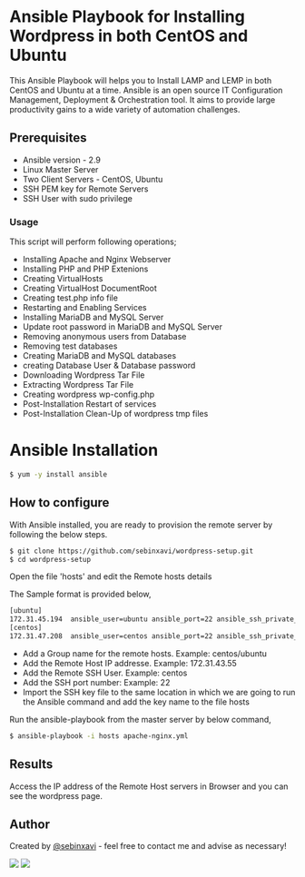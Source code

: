 # Ansible Playbook for Installing Wordpress in both CentOS and Ubuntu

This Ansible Playbook will helps you to Install LAMP and LEMP in both CentOS and Ubuntu at a time. Ansible is an open source IT Configuration Management, Deployment & Orchestration tool. It aims to provide large productivity gains to a wide variety of automation challenges.


## Prerequisites
- Ansible version - 2.9
- Linux Master Server 
- Two Client Servers - CentOS, Ubuntu
- SSH PEM key for Remote Servers
- SSH User with sudo privilege

### Usage

This script will perform following operations;

- Installing Apache and Nginx Webserver
- Installing PHP and PHP Extenions
- Creating VirtualHosts
- Creating VirtualHost DocumentRoot
- Creating test.php info file
- Restarting and Enabling Services
- Installing MariaDB and MySQL Server
- Update root password in MariaDB and MySQL Server
- Removing anonymous users from Database
- Removing test databases
- Creating MariaDB and MySQL databases
- creating Database User & Database password
- Downloading Wordpress Tar File
- Extracting Wordpress Tar File
- Creating wordpress wp-config.php
- Post-Installation Restart of services
- Post-Installation Clean-Up of wordpress tmp files

# Ansible Installation

```sh
$ yum -y install ansible
```

## How to configure

With Ansible installed, you are ready to provision the remote server by following the below steps.

```sh
$ git clone https://github.com/sebinxavi/wordpress-setup.git
$ cd wordpress-setup
```

Open the file 'hosts' and edit the Remote hosts details

The Sample format is provided below,
```sh
[ubuntu]
172.31.45.194  ansible_user=ubuntu ansible_port=22 ansible_ssh_private_key_file=ubuntu.pem
[centos]
172.31.47.208  ansible_user=centos ansible_port=22 ansible_ssh_private_key_file=ubuntu.pem
```

- Add a Group name for the remote hosts. Example: centos/ubuntu
- Add the Remote Host IP addresse. Example: 172.31.43.55
- Add the Remote SSH User. Example: centos
- Add the SSH port number: Example: 22
- Import the SSH key file to the same location in which we are going to run the Ansible command and add the key name to the file hosts

Run the ansible-playbook from the master server by below command,

```sh
$ ansible-playbook -i hosts apache-nginx.yml
```

## Results
Access the IP address of the Remote Host servers in Browser and you can see the wordpress page.

## Author
Created by [@sebinxavi](https://www.linkedin.com/in/sebinxavi/) - feel free to contact me and advise as necessary!

<a href="mailto:sebin.xavi1@gmail.com"><img src="https://img.shields.io/badge/-sebin.xavi1@gmail.com-D14836?style=flat&logo=Gmail&logoColor=white"/></a>
<a href="https://www.linkedin.com/in/sebinxavi"><img src="https://img.shields.io/badge/-Linkedin-blue"/></a>

